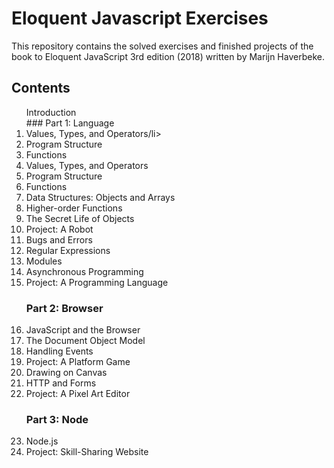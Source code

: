 # Eloquent Javascript Exercises

This repository contains the solved exercises and finished projects of the book to Eloquent JavaScript 3rd edition (2018) written by Marijn Haverbeke.

## Contents

<ol>
  Introduction
  <br/>
  ### Part 1: Language
  
  <li>Values, Types, and Operators/li>
  <li>Program Structure</li>
  <li>Functions</li>
  <li>Values, Types, and Operators</li>
  <li>Program Structure</li>
  <li>Functions</li>
  <li>Data Structures: Objects and Arrays</li>
  <li>Higher-order Functions</li>
  <li>The Secret Life of Objects</li>
  <li>Project: A Robot</li>
  <li>Bugs and Errors</li>
  <li>Regular Expressions</li>
  <li>Modules</li>
  <li>Asynchronous Programming</li>
  <li>Project: A Programming Language</li>
  
  ### Part 2: Browser
  <li>JavaScript and the Browser</li>
  <li>The Document Object Model</li>
  <li>Handling Events</li>
  <li>Project: A Platform Game</li>
  <li>Drawing on Canvas</li>
  <li>HTTP and Forms</li>
  <li>Project: A Pixel Art Editor</li>
  
  ### Part 3: Node
  <li>Node.js</li>
  <li>Project: Skill-Sharing Website</li>
</ol>
